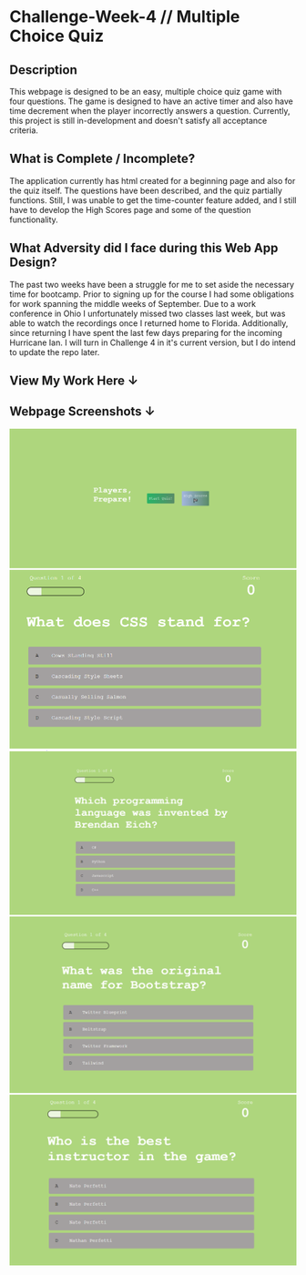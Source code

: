 # Challenge-Week-4 // Multiple Choice Quiz

## Description
This webpage is designed to be an easy, multiple choice quiz game with four questions. The game is designed to have an active timer and also have time decrement when the player incorrectly answers a question. Currently, this project is still in-development and doesn't satisfy all acceptance criteria. 


## What is Complete / Incomplete?
The application currently has html created for a beginning page and also for the quiz itself. The questions have been described, and the quiz partially functions. Still, I was unable to get the time-counter feature added, and I still have to develop the High Scores page and some of the question functionality. 

## What Adversity did I face during this Web App Design?
The past two weeks have been a struggle for me to set aside the necessary time for bootcamp. Prior to signing up for the course I had some obligations for work spanning the middle weeks of September. Due to a work conference in Ohio I unfortunately missed two classes last week, but was able to watch the recordings once I returned home to Florida. Additionally, since returning I have spent the last few days preparing for the incoming Hurricane Ian. I will turn in Challenge 4 in it's current version, but I do intend to update the repo later. 

## View My Work Here ↓



## Webpage Screenshots ↓

![](assets/MainPage.PNG)
![](assets/q1.PNG)
![](assets/q2.PNG)
![](assets/q3.PNG)
![](assets/q4.PNG)

